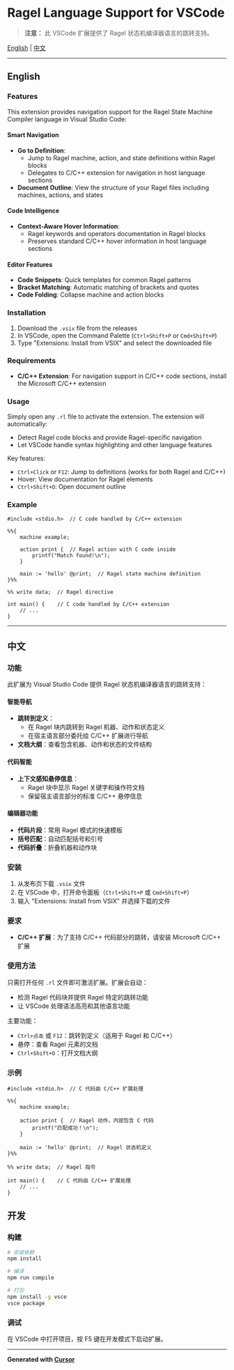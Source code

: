 # Ragel Language Support for VSCode

> **注意：** 此 VSCode 扩展提供了 Ragel 状态机编译器语言的跳转支持。

[English](#english) | [中文](#中文)

---

<a id="english"></a>

## English

### Features

This extension provides navigation support for the Ragel State Machine Compiler language in Visual Studio Code:

#### Smart Navigation
- **Go to Definition**: 
  - Jump to Ragel machine, action, and state definitions within Ragel blocks
  - Delegates to C/C++ extension for navigation in host language sections
- **Document Outline**: View the structure of your Ragel files including machines, actions, and states

#### Code Intelligence
- **Context-Aware Hover Information**: 
  - Ragel keywords and operators documentation in Ragel blocks
  - Preserves standard C/C++ hover information in host language sections

#### Editor Features
- **Code Snippets**: Quick templates for common Ragel patterns
- **Bracket Matching**: Automatic matching of brackets and quotes
- **Code Folding**: Collapse machine and action blocks

### Installation

1. Download the `.vsix` file from the releases
2. In VSCode, open the Command Palette (`Ctrl+Shift+P` or `Cmd+Shift+P`)
3. Type "Extensions: Install from VSIX" and select the downloaded file

### Requirements

- **C/C++ Extension**: For navigation support in C/C++ code sections, install the Microsoft C/C++ extension

### Usage

Simply open any `.rl` file to activate the extension. The extension will automatically:
- Detect Ragel code blocks and provide Ragel-specific navigation
- Let VSCode handle syntax highlighting and other language features

Key features:
- `Ctrl+Click` or `F12`: Jump to definitions (works for both Ragel and C/C++)
- Hover: View documentation for Ragel elements
- `Ctrl+Shift+O`: Open document outline

### Example

```ragel
#include <stdio.h>  // C code handled by C/C++ extension

%%{
    machine example;

    action print {  // Ragel action with C code inside
        printf("Match found!\n");
    }

    main := 'hello' @print;  // Ragel state machine definition
}%%

%% write data;  // Ragel directive

int main() {    // C code handled by C/C++ extension
    // ...
}
```

---

<a id="中文"></a>

## 中文

### 功能

此扩展为 Visual Studio Code 提供 Ragel 状态机编译器语言的跳转支持：

#### 智能导航
- **跳转到定义**：
  - 在 Ragel 块内跳转到 Ragel 机器、动作和状态定义
  - 在宿主语言部分委托给 C/C++ 扩展进行导航
- **文档大纲**：查看包含机器、动作和状态的文件结构

#### 代码智能
- **上下文感知悬停信息**：
  - Ragel 块中显示 Ragel 关键字和操作符文档
  - 保留宿主语言部分的标准 C/C++ 悬停信息

#### 编辑器功能
- **代码片段**：常用 Ragel 模式的快速模板
- **括号匹配**：自动匹配括号和引号
- **代码折叠**：折叠机器和动作块

### 安装

1. 从发布页下载 `.vsix` 文件
2. 在 VSCode 中，打开命令面板（`Ctrl+Shift+P` 或 `Cmd+Shift+P`）
3. 输入 "Extensions: Install from VSIX" 并选择下载的文件

### 要求

- **C/C++ 扩展**：为了支持 C/C++ 代码部分的跳转，请安装 Microsoft C/C++ 扩展

### 使用方法

只需打开任何 `.rl` 文件即可激活扩展。扩展会自动：
- 检测 Ragel 代码块并提供 Ragel 特定的跳转功能
- 让 VSCode 处理语法高亮和其他语言功能

主要功能：
- `Ctrl+点击` 或 `F12`：跳转到定义（适用于 Ragel 和 C/C++）
- 悬停：查看 Ragel 元素的文档
- `Ctrl+Shift+O`：打开文档大纲

### 示例

```ragel
#include <stdio.h>  // C 代码由 C/C++ 扩展处理

%%{
    machine example;

    action print {  // Ragel 动作，内部包含 C 代码
        printf("匹配成功！\n");
    }

    main := 'hello' @print;  // Ragel 状态机定义
}%%

%% write data;  // Ragel 指令

int main() {    // C 代码由 C/C++ 扩展处理
    // ...
}
```

## 开发

### 构建

```bash
# 安装依赖
npm install

# 编译
npm run compile

# 打包
npm install -g vsce
vsce package
```

### 调试

在 VSCode 中打开项目，按 F5 键在开发模式下启动扩展。

---

**Generated with [Cursor](https://cursor.sh/)**